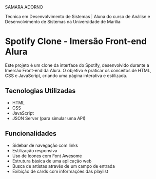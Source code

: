 SAMARA ADORNO

Técnica em Desenvolvimento de Sistemas | Aluna do curso de Análise e Desenvolvimento de Sistemas na Universidade de Marília

# Spotify Clone - Imersão Front-end Alura

Este projeto é um clone da interface do Spotify, desenvolvido durante a Imersão Front-end da Alura. O objetivo é praticar os conceitos de HTML, CSS e JavaScript, criando uma página interativa e estilizada.

## Tecnologias Utilizadas

- HTML
- CSS
- JavaScript
- JSON Server (para simular uma API)

## Funcionalidades

- Sidebar de navegação com links
- Estilização responsiva
- Uso de ícones com Font Awesome
- Estrutura básica de uma aplicação web
- Busca de artistas através de um campo de entrada
- Exibição de cards com informações das playlist
